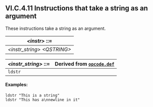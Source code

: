 ## VI.C.4.11 Instructions that take a string as an argument

These instructions take a string as an argument.

 | _\<instr\>_ ::=
 | ----
 | _\<instr_string\>_ _\<QSTRING\>_

 | _\<instr_string\>_ ::= | Derived from [`opcode.def`](vi.c.2-cil-opcode-descriptions.md#opcode-def)
 | ---- | ----
 | `ldstr`

#### Examples:

 ```ilasm
 ldstr "This is a string"
 ldstr "This has a\nnewline in it"
 ```

